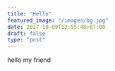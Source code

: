 ```yaml
---
title: "Hello"
featured_image: "/images/bg.jpg"
date: 2017-10-09T12:55:48+07:00
draft: false
type: "post"
---
```


hello my friend
